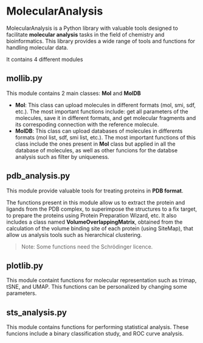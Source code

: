 ﻿# MolecularAnalysis

MolecularAnalysis is a Python library with valuable tools designed to facilitate **molecular analysis** tasks in the field of chemistry and bioinformatics. This library provides a wide range of tools and functions for handling molecular data.

It contains 4 different modules

## mollib.py
This module contains 2 main classes: **Mol** and **MolDB**

- **Mol**: This class can upload molecules in different formats (mol, smi, sdf, etc.). 
The most important functions include: get all parameters of the molecules, save it in different formats, and get molecular fragments and its correspoding connection with the reference molecule.
- **MolDB**: This class can upload databases of molecules in differents formats (mol list, sdf, smi list, etc.).
The most important functions of this class include the ones present in **Mol** class but applied in all the database of molecules, as well as other funcions for the databse analysis such as filter by uniqueness.


## pdb_analysis.py

This module provide valuable tools for treating proteins in **PDB format**.

The functions present in this module allow us to extract the protein and ligands from the PDB complex, to superimpose the structures to a fix target, to prepare the proteins using Protein Preparation Wizard, etc.
It also includes a class named **VolumeOverlappingMatrix**, obtained from the calculation of the volume binding site of each protein (using SiteMap), that allow us analysis tools such as hierarchical clustering.
> Note: Some functions need the Schrödinger licence.

## plotlib.py

This module containt functions for molecular representation such as trimap, tSNE, and UMAP.
This functions can be personalized by changing some parameters.



## sts_analysis.py

This module contains functions for performing statistical analysis.
These funcions include a binary classification study, and ROC curve analysis.

